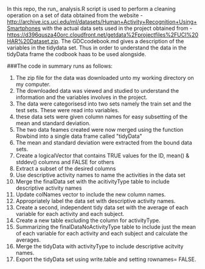 In this repo, the run_ analysis.R script is used to perform a cleaning operation on a set of data obtained from the website - http://archive.ics.uci.edu/ml/datasets/Human+Activity+Recognition+Using+Smartphones with the actual data  sets used in the project obtained from - https://d396qusza40orc.cloudfront.net/getdata%2Fprojectfiles%2FUCI%20HAR%20Dataset.zip. The GDCcodebook.md gives a description of the variables in the tidydata set. Thus in order to understand the data in the tidyData frame the codbook haas to be used alongside.

###The code in summary runs as follows:
1. The zip file for the data was downloaded unto my working directory on my computer.
2. The downloaded data was viewed and studied to understand the information and the variables involves in the project.
3. The data were categorisesd into two sets namely the train set and the test sets. These were read into variables.
4. these data sets were given column names for easy subsetting of the mean and standard deviation.
4. The two data feames created were now merged using the function Rowbind into a single data frame called "tidyData"
5. The mean and standard deviation were extracted  from the bound data sets.
6. Create a logicalVector that contains TRUE values for the ID, mean() & stddev() columns and FALSE for others
7. Extract a subset of the desired columns
8. Use descriptive activity names to name the activities in the data set
9. Merge the finalData set with the acitivityType table to include descriptive activity names
10. Update colNames vector to include the new column names.
11. Appropriately label the data set with descriptive activity names.
12. Create a second, independent tidy data set with the average of each variable for each activity and each subject.
13. Create a new table excluding the column for activityType.
14. Summarizing the finalDataNoActivityType table to include just the mean of each variable for each activity and each subject and calculate the averages.
15. Merge the tidyData with activityType to include descriptive acitvity names.
16. Export the tidyData set using write.table and setting rownames= FALSE.
